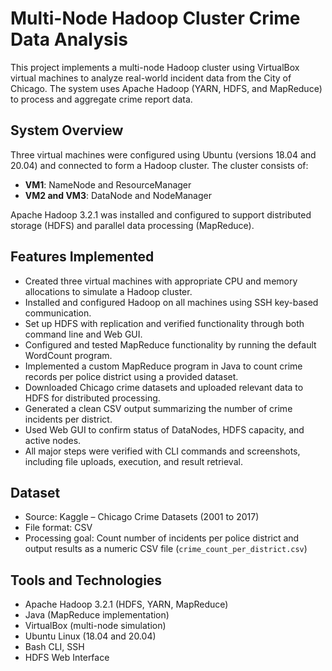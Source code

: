 # Multi-Node Hadoop Cluster Crime Data Analysis

This project implements a multi-node Hadoop cluster using VirtualBox virtual machines to analyze real-world incident data from the City of Chicago. The system uses Apache Hadoop (YARN, HDFS, and MapReduce) to process and aggregate crime report data.

## System Overview

Three virtual machines were configured using Ubuntu (versions 18.04 and 20.04) and connected to form a Hadoop cluster. The cluster consists of:

- **VM1**: NameNode and ResourceManager
- **VM2 and VM3**: DataNode and NodeManager

Apache Hadoop 3.2.1 was installed and configured to support distributed storage (HDFS) and parallel data processing (MapReduce).

## Features Implemented

- Created three virtual machines with appropriate CPU and memory allocations to simulate a Hadoop cluster.
- Installed and configured Hadoop on all machines using SSH key-based communication.
- Set up HDFS with replication and verified functionality through both command line and Web GUI.
- Configured and tested MapReduce functionality by running the default WordCount program.
- Implemented a custom MapReduce program in Java to count crime records per police district using a provided dataset.
- Downloaded Chicago crime datasets and uploaded relevant data to HDFS for distributed processing.
- Generated a clean CSV output summarizing the number of crime incidents per district.
- Used Web GUI to confirm status of DataNodes, HDFS capacity, and active nodes.
- All major steps were verified with CLI commands and screenshots, including file uploads, execution, and result retrieval.

## Dataset

- Source: Kaggle – Chicago Crime Datasets (2001 to 2017)
- File format: CSV
- Processing goal: Count number of incidents per police district and output results as a numeric CSV file (`crime_count_per_district.csv`)

## Tools and Technologies

- Apache Hadoop 3.2.1 (HDFS, YARN, MapReduce)
- Java (MapReduce implementation)
- VirtualBox (multi-node simulation)
- Ubuntu Linux (18.04 and 20.04)
- Bash CLI, SSH
- HDFS Web Interface

